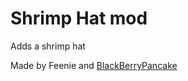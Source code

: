# Shrimp Hat mod
Adds a shrimp hat

Made by Feenie and [BlackBerryPancake](https://www.instagram.com/black_berry_pancake/) 

